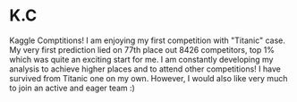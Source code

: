 # K.C
Kaggle Comptitions!
I am enjoying my first competition with "Titanic" case. My very first prediction lied on 77th place out 8426 competitors, top 1% which was quite an exciting start for me. I am constantly developing my analysis to achieve higher places and to attend other competitions!
I have survived from Titanic one on my own. However, I would also like very much to join an active and eager team :)
